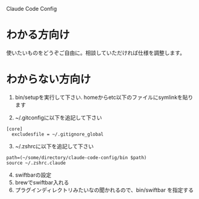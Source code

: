 Claude Code Config

# わかる方向け

使いたいものをどうぞご自由に。相談していただければ仕様を調整します。

# わからない方向け

1. bin/setupを実行して下さい. homeからetc以下のファイルにsymlinkを貼ります

2. ~/.gitconfigに以下を追記して下さい

```
[core]
  excludesfile = ~/.gitignore_global
```

3. ~/.zshrcに以下を追記して下さい

```
path=(~/some/directory/claude-code-config/bin $path)
source ~/.zshrc.claude
```

4. swiftbarの設定
  1. brewでswiftbar入れる
  2. プラグインディレクトリみたいなの聞かれるので、bin/swiftbar を指定する
